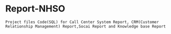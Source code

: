 # Report-NHSO
    Project files Code(SQL) for Call Center System Report, CRM(Customer Relationship Management) Report,Socai Report and Knowledge base Report
